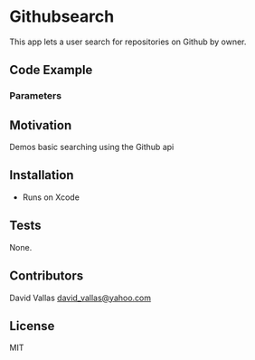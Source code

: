 # Githubsearch

This app lets a user search for repositories on Github by owner.

## Code Example

### Parameters

## Motivation

Demos basic searching using the Github api

## Installation

* Runs on Xcode

## Tests

None.

## Contributors

David Vallas david_vallas@yahoo.com

## License

MIT
